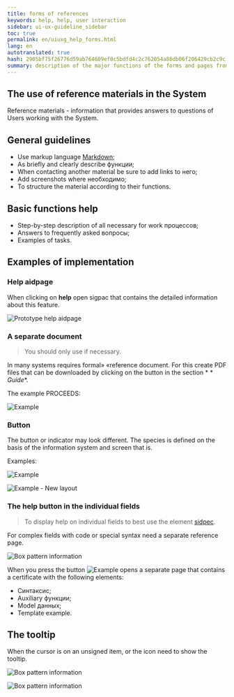 ```yaml
---
title: forms of references
keywords: help, help, user interaction
sidebar: ui-ux-guideline_sidebar
toc: true
permalink: en/uiuxg_help_forms.html
lang: en
autotranslated: true
hash: 2905bf75f26776d59ab764609ef0c5bdfd4c2c762054a86db06f206429cb2c9c
summary: description of the major functions of the forms and pages from reference materials.
---
```


## The use of reference materials in the System

Reference materials - information that provides answers to questions of Users working with the System.

## General guidelines

* Use markup language [Markdown](https://github.com/adam-p/markdown-here/wiki/Markdown-Cheatsheet);
* As briefly and clearly describe функции;
* When contacting another material be sure to add links to него;
* Add screenshots where необходимо;
* To structure the material according to their functions.

## Basic functions help

* Step-by-step description of all necessary for work процессов;
* Answers to frequently asked вопросы;
* Examples of tasks.

## Examples of implementation

### Help aidpage

When clicking on **help** open sigpac that contains the detailed information about this feature.

![Prototype help aidpage](/images/pages/guides/ui-ux-guideline/uiuxg_help_forms/5.png)

### A separate document

> You should only use if necessary.

In many systems requires formal» «reference document. For this create PDF files that can be downloaded by clicking on the button in the section * * *Guide**.

The example PROCEEDS:

![Example](/images/pages/guides/ui-ux-guideline/uiuxg_help_forms/1.png)

### Button

The button or indicator may look different. The species is defined on the basis of the information system and screen that is.

Examples:

![Example](/images/pages/guides/ui-ux-guideline/uiuxg_help_forms/2.png)

![Example - New layout](/images/pages/guides/ui-ux-guideline/uiuxg_help_forms/6.png)

### The help button in the individual fields

> To display help on individual fields to best use the element [sidpec](uiuxg_sidepage.EN.md).

For complex fields with code or special syntax need a separate reference page.

![Box pattern information](/images/pages/guides/ui-ux-guideline/uiuxg_help_forms/3.png)

When you press the button ![Example](/images/pages/guides/ui-ux-guideline/uiuxg_help_forms/4.png) opens a separate page that contains a certificate with the following elements:

* Синтаксис;
* Auxiliary функции;
* Model данных;
* Template example.

## The tooltip

When the cursor is on an unsigned item, or the icon need to show the tooltip.

![Box pattern information](/images/pages/guides/ui-ux-guideline/uiuxg_help_forms/7.png)

![Box pattern information](/images/pages/guides/ui-ux-guideline/uiuxg_help_forms/8.png)



